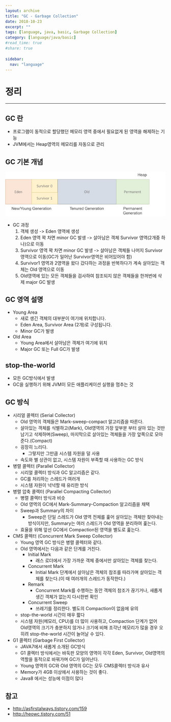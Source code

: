 ```yaml
---
layout: archive
title: "GC - Garbage Collection"
date: 2018-10-23
excerpt: ""
tags: [language, java, basic, Garbage Collection]
category: [language/java/basic]
#read_time: true
#share: true

sidebar:
  nav: "language"
---
```


# 정리

* * *

## GC 란

* 프로그램이 동적으로 할당했던 메모리 영역 중에서 필요없게 된 영역을 해제하는 기능
* JVM에서는 Heap영역의 메모리를 자동으로 관리

## GC 기본 개념

![garbage-collection01](/assets/image/language/java/basic/garbage-collection01.jpg)

* GC 과정
  1. 객체 생성 -> Eden 영역에 생성
  2. Eden 영역 꽉 차면 minor GC 발생 -> 살아남은 객체 Survivor 영역(2개중 하나)으로 이동
  3. Survivor 영역 꽉 차면 minor GC 발생 -> 살아남은 객체들 나머지 Survivor 영역으로 이동(GC가 일어난 Survivor영역은 비어있어야 함)
  4. Survivor1 영역과 2영역을 왔다 갔다하는 과정을 반복하다가 계속 살아있는 객체는 Old 영역으로 이동
  5. Old영역에 있는 모든 객체들을 검사하여 참조되지 않은 객체들을 한꺼번에 삭제 major GC 발생

## GC 영역 설명

* Young Area
  * 새로 생긴 객체의 대부분이 여기에 위치합니다.
  * Eden Area, Survivor Area (2개)로 구성됩니다.
  * Minor GC가 발생
* Old Area
  * Young Area에서 살아남은 객체가 여기에 위치
  * Major GC 또는 Full GC가 발생

## stop-the-world

* 모든 GC방식에서 발생
* GC을 실행하기 위해 JVM이 모든 애플리케이션 실행을 멈추는 것

## GC 방식

* 시리얼 콜렉터 (Serial Collector)
  * Old 영역의 객체들은 Mark-sweep-compact 알고리즘을 따른다.
  * 살아있는 객체를 식별하고(Mark), Old영역의 가장 앞부분 부터 살아 있는 것만 남기고 삭제하며(Sweep), 마지막으로 살아있는 객체들을 가장 앞쪽으로 모아준다.(Compact)
  * 굉장히 느리다.
    * 그렇지만 그만큼 시스템 자원을 덜 사용
  * 속도와 별 상관이 없고, 시스템 자원이 부족할 때 사용하는 GC 방식
* 병렬 콜렉터 (Parallel Collector)
  * 시리얼 콜렉터 방식과 GC 알고리즘은 같다.
  * GC를 처리하는 스레드가 여러개
  * 시스템 자원이 넉넉할 때 유리한 방식
* 병렬 압축 콜렉터 (Parallel Compacting Collector)
  * 병렬 콜렉터 방식과 비슷
  * Old 영역의 GC에서 Mark-Summary-Compaction 알고리즘을 채택
  * Sweep과 Summary의 차이
    * Sweep은 단일 스레드가 Old 영역 전체를 훑어 살아있는 객체만 찾아내는 방식이지만, Summary는 여러 스레드가 Old 영역을 분리하여 훑는다.
  * 효율을 위해 앞선 GC에서 Compaction된 영역을 별도로 훑는다.
* CMS 콜렉터 (Concurrent Mark Sweep Collector)
  * Young 영역 GC 방식은 병렬 콜렉터와 같다.
  * Old 영역에서는 다음과 같은 단계를 거친다.
    * Initial Mark
      * 래스 로더에서 가장 가까운 객체 중에서만 살아있는 객체를 찾는다.
    * Concurrent Mark
      * Initial Mark 단계에서 살아남은 객체의 참조를 따라가며 살아있는 객체를 찾는다.(이 때 여러개의 스레드가 동작한다.)
    * Remark
      * Concurrent Mark를 수행하는 동안 객체의 참조가 끊기거나, 새롭게 생긴 객체가 없는지 다시한번 확인
    * Concurrent Sweep
      * 쓰레기를 정리한다. 별도의 Compaction이 없음에 유의
  * stop-the-world 시간이 매우 짧다
  * 시스템 자원(메모리, CPU)를 더 많이 사용하고, Compaction 단계가 없어 Old영역의 크기가 충분하지 않거나 크기에 비해 조각난 메모리가 많을 경우 오히려 stop-the-world 시간이 늘어날 수 있다.
* G1 콜렉터 (Garbage First Collector)
  * JAVA7에서 새롭게 소개된 GC방식
  * G1 콜렉터 방식에서는 바둑판 모양의 영역이 각각 Eden, Survivor, Old영역의 역할을 동적으로 바꿔가며 GC가 일어난다.
  * Young 영역의 GC와 Old 영역의 GC는 모두 CMS콜렉터 방식과 유사
  * Memory가 4GB 이상에서 사용하는 것이 좋다.
  * Java8 에서는 성능에 이점이 많다

## 참고

* <http://asfirstalways.tistory.com/159>
* <http://heowc.tistory.com/51>